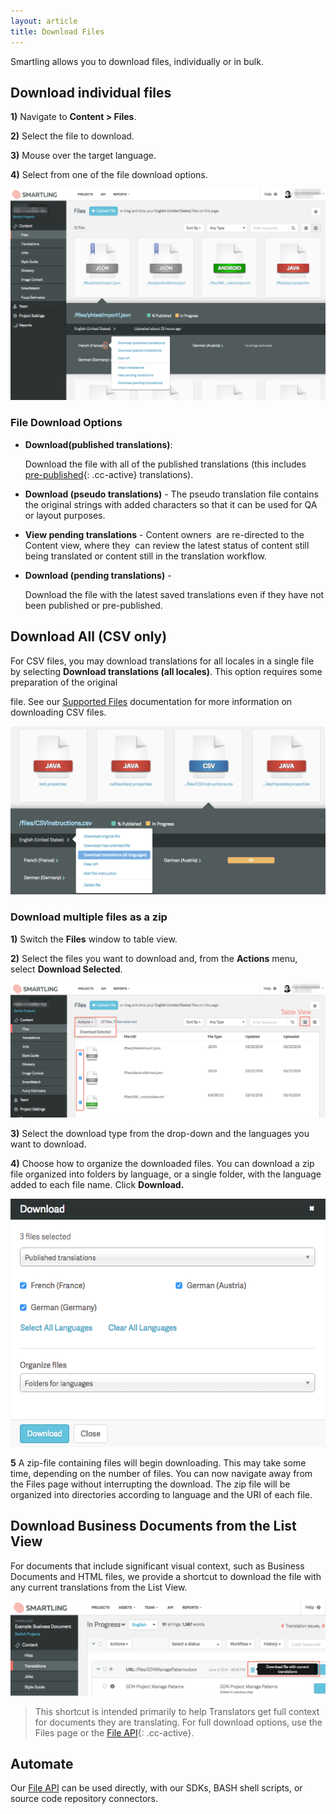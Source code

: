 ```yaml
---
layout: article
title: Download Files
---
```



Smartling allows you to download files, individually or in bulk.

## Download individual files

**1)** Navigate to **Content &gt; Files**.

**2)** Select the file to download.

**3)** Mouse over the target language.

**4)** Select from one of the file download options.

![](/uploads/versions/smartling___manage_files---x----1237-830x---.png)

### File Download Options

* **Download(published translations)**:

  Download the file with all of the published translations (this includes [pre-published](/knowledge-base/articles/manage-content-in-translation-content-owners/#pre-publish){: .cc-active} translations).
* **Download (pseudo translations)** - The pseudo translation file contains the original strings with added characters so that it can be used for QA or layout purposes.
* **View pending translations** - Content owners&nbsp; are re-directed to the Content view, where they&nbsp; can review the latest status of content still being translated or content still in the translation workflow.
* **Download (pending translations)** -

  Download the file with the latest saved translations even if they have not been published or pre-published.


## Download All (CSV only)

For CSV files, you may download translations for all locales in a single file by selecting&nbsp;**Download translations (all locales)**. This option requires some preparation of the original

file. See our [Supported Files](https://docs.smartling.com/display/docs/Supported+File+Types#supportedfiletypes-csv) documentation for more information on downloading CSV files.

![](/uploads/versions/smartling___manage_files-1---x----1012-542x---.png)

### Download multiple files as a zip

**1)**&nbsp;Switch the&nbsp;**Files** window to table view.

**2)** Select the files you want to download and, from the&nbsp;**Actions** menu, select&nbsp;**Download Selected**.

![](/uploads/versions/smartling___manage_files-2---x----1245-532x---.png)

**3)** Select the download type from the drop-down and the languages you want to download.

**4)**&nbsp;Choose how to organize the downloaded files. You can download a zip file organized into folders by language, or a single folder, with the language added to each file name. Click&nbsp;**Download.**

![](/uploads/versions/smartling___manage_files-4---x----574-452x---.png)

**5** A zip-file containing files will begin downloading. This may take some time, depending on the number of files. You can now navigate away from the Files page without interrupting the download. The zip file will be organized into directories according to language and the URI of each file.

## Download Business Documents from the List View

For documents that include significant visual context, such as Business Documents and HTML files, we provide a shortcut to download the file with any current translations from the List View.

![](/uploads/versions/smartling___translations_management---x----1045-314x---.png)

> This shortcut is intended primarily to help Translators get full context for documents they are translating. For full download options, use the Files page or the [File API](https://docs.smartling.com/){: .cc-active}.

## Automate

Our [File API](https://docs.smartling.com/) can be used directly, with our SDKs, BASH shell scripts, or source code repository connectors.